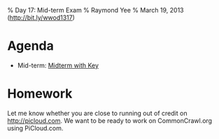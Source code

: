 % Day 17:  Mid-term Exam
% Raymond Yee 
% March 19, 2013 (<http://bit.ly/wwod1317>)

# Agenda

* Mid-term: [Midterm with Key](http://nbviewer.ipython.org/urls/raw.github.com/rdhyee/working-open-data/master/notebooks/Day_17_Midterm_with_Key.ipynb)

# Homework

Let me know whether you are close to running out of credit on http://picloud.com.  We want to be ready to work on
CommonCrawl.org using PiCloud.com.
